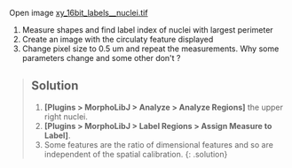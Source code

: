 Open image [xy_16bit_labels__nuclei.tif](https://github.com/NEUBIAS/training-resources/raw/master/image_data/xy_16bit_labels__nuclei.tif)
1. Measure shapes and find label index of nuclei with largest perimeter
2. Create an image with the circulaty feature displayed
3. Change pixel size to 0.5 um and repeat the measurements. Why some parameters change and some other don't ?

> ## Solution
> 1. **[Plugins > MorphoLibJ > Analyze > Analyze Regions]** the upper right nuclei.
> 2. **[Plugins > MorphoLibJ > Label Regions > Assign Measure to Label]**.
> 3. Some features are the ratio of dimensional features and so are independent of the spatial calibration.
{: .solution}
